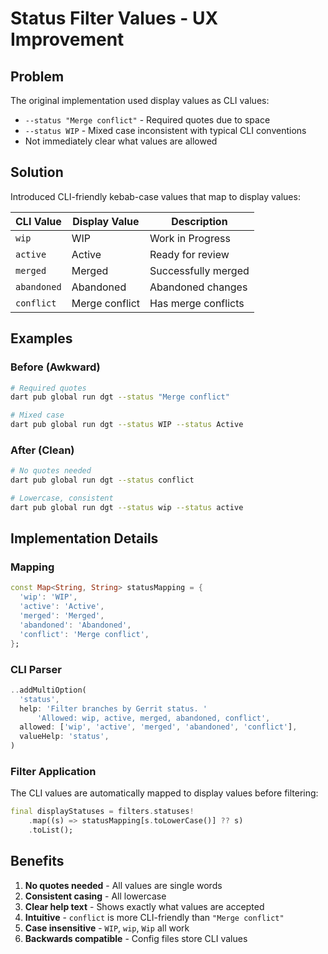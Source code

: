 # Status Filter Values - UX Improvement

## Problem

The original implementation used display values as CLI values:

- `--status "Merge conflict"` - Required quotes due to space
- `--status WIP` - Mixed case inconsistent with typical CLI conventions
- Not immediately clear what values are allowed

## Solution

Introduced CLI-friendly kebab-case values that map to display values:

| CLI Value | Display Value | Description |
|-----------|---------------|-------------|
| `wip` | WIP | Work in Progress |
| `active` | Active | Ready for review |
| `merged` | Merged | Successfully merged |
| `abandoned` | Abandoned | Abandoned changes |
| `conflict` | Merge conflict | Has merge conflicts |

## Examples

### Before (Awkward)

```bash
# Required quotes
dart pub global run dgt --status "Merge conflict"

# Mixed case
dart pub global run dgt --status WIP --status Active
```

### After (Clean)

```bash
# No quotes needed
dart pub global run dgt --status conflict

# Lowercase, consistent
dart pub global run dgt --status wip --status active
```

## Implementation Details

### Mapping

```dart
const Map<String, String> statusMapping = {
  'wip': 'WIP',
  'active': 'Active',
  'merged': 'Merged',
  'abandoned': 'Abandoned',
  'conflict': 'Merge conflict',
};
```

### CLI Parser

```dart
..addMultiOption(
  'status',
  help: 'Filter branches by Gerrit status. '
      'Allowed: wip, active, merged, abandoned, conflict',
  allowed: ['wip', 'active', 'merged', 'abandoned', 'conflict'],
  valueHelp: 'status',
)
```

### Filter Application

The CLI values are automatically mapped to display values before filtering:

```dart
final displayStatuses = filters.statuses!
    .map((s) => statusMapping[s.toLowerCase()] ?? s)
    .toList();
```

## Benefits

1. **No quotes needed** - All values are single words
2. **Consistent casing** - All lowercase
3. **Clear help text** - Shows exactly what values are accepted
4. **Intuitive** - `conflict` is more CLI-friendly than `"Merge conflict"`
5. **Case insensitive** - `WIP`, `wip`, `Wip` all work
6. **Backwards compatible** - Config files store CLI values
